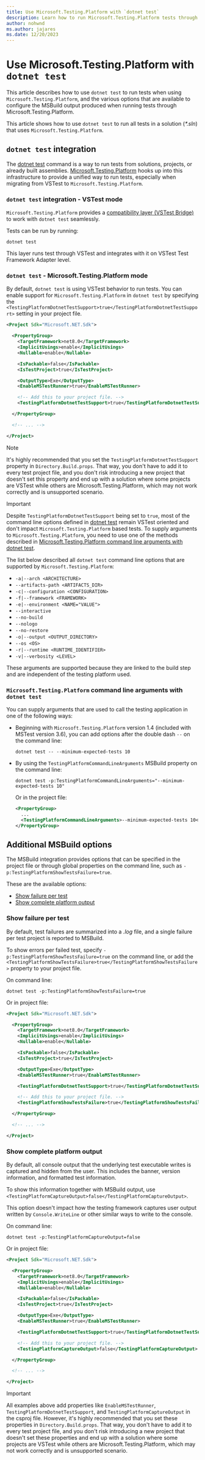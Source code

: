 ```yaml
---
title: Use Microsoft.Testing.Platform with `dotnet test`
description: Learn how to run Microsoft.Testing.Platform tests through dotnet test.
author: nohwnd
ms.author: jajares
ms.date: 12/20/2023
---
```


# Use Microsoft.Testing.Platform with `dotnet test`

This article describes how to use `dotnet test` to run tests when using `Microsoft.Testing.Platform`, and the various options that are available to configure the MSBuild output produced when running tests through Microsoft.Testing.Platform.

This article shows how to use `dotnet test` to run all tests in a solution (_*.sln_) that uses `Microsoft.Testing.Platform`.

## `dotnet test` integration

The [dotnet test](../tools/dotnet-test.md) command is a way to run tests from solutions, projects, or already built assemblies. [Microsoft.Testing.Platform](microsoft-testing-platform-intro.md) hooks up into this infrastructure to provide a unified way to run tests, especially when migrating from VSTest to `Microsoft.Testing.Platform`.

### `dotnet test` integration - VSTest mode

`Microsoft.Testing.Platform` provides a [compatibility layer (VSTest Bridge)](./microsoft-testing-platform-extensions-vstest-bridge.md) to work with `dotnet test` seamlessly.

Tests can be run by running:

```dotnetcli
dotnet test
```

This layer runs test through VSTest and integrates with it on VSTest Test Framework Adapter level.

### `dotnet test` - Microsoft.Testing.Platform mode

By default, `dotnet test` is using VSTest behavior to run tests. You can enable support for `Microsoft.Testing.Platform` in `dotnet test` by specifying the `<TestingPlatformDotnetTestSupport>true</TestingPlatformDotnetTestSupport>` setting in your project file.

```xml
<Project Sdk="Microsoft.NET.Sdk">

  <PropertyGroup>
    <TargetFramework>net8.0</TargetFramework>
    <ImplicitUsings>enable</ImplicitUsings>
    <Nullable>enable</Nullable>

    <IsPackable>false</IsPackable>
    <IsTestProject>true</IsTestProject>

    <OutputType>Exe</OutputType>
    <EnableMSTestRunner>true</EnableMSTestRunner>

    <!-- Add this to your project file. -->
    <TestingPlatformDotnetTestSupport>true</TestingPlatformDotnetTestSupport>

  </PropertyGroup>

  <!-- ... -->

</Project>
```

> [!NOTE]
> It's highly recommended that you set the `TestingPlatformDotnetTestSupport` property in `Directory.Build.props`. That way, you don't have to add it to every test project file, and you don't risk introducing a new project that doesn't set this property and end up with a solution where some projects are VSTest while others are Microsoft.Testing.Platform, which may not work correctly and is unsupported scenario.

> [!IMPORTANT]
> Despite `TestingPlatformDotnetTestSupport` being set to `true`, most of the command line options defined in [dotnet test](../tools/dotnet-test.md) remain VSTest oriented and don't impact `Microsoft.Testing.Platform` based tests. To supply arguments to `Microsoft.Testing.Platform`, you need to use one of the methods described in [Microsoft.Testing.Platform command line arguments with dotnet test](#microsofttestingplatform-command-line-arguments-with-dotnet-test).

The list below described all `dotnet test` command line options that are supported by `Microsoft.Testing.Platform`:

- `-a|--arch <ARCHITECTURE>`
- `--artifacts-path <ARTIFACTS_DIR>`
- `-c|--configuration <CONFIGURATION>`
- `-f|--framework <FRAMEWORK>`
- `-e|--environment <NAME="VALUE">`
- `--interactive`
- `--no-build`
- `--nologo`
- `--no-restore`
- `-o|--output <OUTPUT_DIRECTORY>`
- `--os <OS>`
- `-r|--runtime <RUNTIME_IDENTIFIER>`
- `-v|--verbosity <LEVEL>`

These arguments are supported because they are linked to the build step and are independent of the testing platform used.

### `Microsoft.Testing.Platform` command line arguments with `dotnet test`

You can supply arguments that are used to call the testing application in one of the following ways:

- Beginning with `Microsoft.Testing.Platform` version 1.4 (included with MSTest version 3.6), you can add options after the double dash `--` on the command line:

    ```dotnetcli
    dotnet test -- --minimum-expected-tests 10
    ```

- By using the `TestingPlatformCommandLineArguments` MSBuild property on the command line:

    ```dotnetcli
    dotnet test -p:TestingPlatformCommandLineArguments="--minimum-expected-tests 10"
    ```

  Or in the project file:

  ```xml
  <PropertyGroup>
    ...
    <TestingPlatformCommandLineArguments>--minimum-expected-tests 10</TestingPlatformCommandLineArguments>
  </PropertyGroup>
  ```

## Additional MSBuild options

The MSBuild integration provides options that can be specified in the project file or through global properties on the command line, such as `-p:TestingPlatformShowTestsFailure=true`.

These are the available options:

- [Show failure per test](#show-failure-per-test)
- [Show complete platform output](#show-complete-platform-output)

### Show failure per test

By default, test failures are summarized into a _.log_ file, and a single failure per test project is reported to MSBuild.

To show errors per failed test, specify `-p:TestingPlatformShowTestsFailure=true` on the command line, or add the `<TestingPlatformShowTestsFailure>true</TestingPlatformShowTestsFailure>` property to your project file.

On command line:

```dotnetcli
dotnet test -p:TestingPlatformShowTestsFailure=true
```

Or in project file:

```xml
<Project Sdk="Microsoft.NET.Sdk">

  <PropertyGroup>
    <TargetFramework>net8.0</TargetFramework>
    <ImplicitUsings>enable</ImplicitUsings>
    <Nullable>enable</Nullable>

    <IsPackable>false</IsPackable>
    <IsTestProject>true</IsTestProject>

    <OutputType>Exe</OutputType>
    <EnableMSTestRunner>true</EnableMSTestRunner>

    <TestingPlatformDotnetTestSupport>true</TestingPlatformDotnetTestSupport>

    <!-- Add this to your project file. -->
    <TestingPlatformShowTestsFailure>true</TestingPlatformShowTestsFailure>

  </PropertyGroup>

  <!-- ... -->

</Project>
```

### Show complete platform output

By default, all console output that the underlying test executable writes is captured and hidden from the user. This includes the banner, version information, and formatted test information.

To show this information together with MSBuild output, use `<TestingPlatformCaptureOutput>false</TestingPlatformCaptureOutput>`.

This option doesn't impact how the testing framework captures user output written by `Console.WriteLine` or other similar ways to write to the console.

On command line:

```dotnetcli
dotnet test -p:TestingPlatformCaptureOutput=false
```

Or in project file:

```xml
<Project Sdk="Microsoft.NET.Sdk">

  <PropertyGroup>
    <TargetFramework>net8.0</TargetFramework>
    <ImplicitUsings>enable</ImplicitUsings>
    <Nullable>enable</Nullable>

    <IsPackable>false</IsPackable>
    <IsTestProject>true</IsTestProject>

    <OutputType>Exe</OutputType>
    <EnableMSTestRunner>true</EnableMSTestRunner>

    <TestingPlatformDotnetTestSupport>true</TestingPlatformDotnetTestSupport>

    <!-- Add this to your project file. -->
    <TestingPlatformCaptureOutput>false</TestingPlatformCaptureOutput>

  </PropertyGroup>

  <!-- ... -->

</Project>
```

> [!IMPORTANT]
> All examples above add properties like `EnableMSTestRunner`, `TestingPlatformDotnetTestSupport`, and `TestingPlatformCaptureOutput` in the csproj file. However, it's highly recommended that you set these properties in `Directory.Build.props`. That way, you don't have to add it to every test project file, and you don't risk introducing a new project that doesn't set these properties and end up with a solution where some projects are VSTest while others are Microsoft.Testing.Platform, which may not work correctly and is unsupported scenario.
